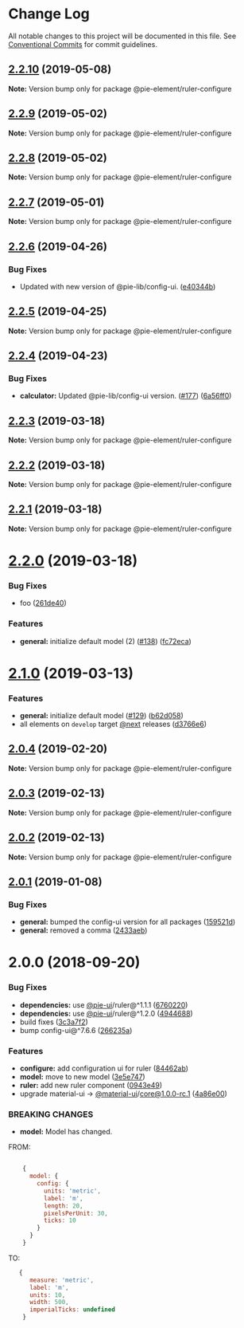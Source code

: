 # Change Log

All notable changes to this project will be documented in this file.
See [Conventional Commits](https://conventionalcommits.org) for commit guidelines.

## [2.2.10](https://github.com/pie-framework/pie-elements/compare/@pie-element/ruler-configure@2.2.9...@pie-element/ruler-configure@2.2.10) (2019-05-08)

**Note:** Version bump only for package @pie-element/ruler-configure





## [2.2.9](https://github.com/pie-framework/pie-elements/compare/@pie-element/ruler-configure@2.2.8...@pie-element/ruler-configure@2.2.9) (2019-05-02)

**Note:** Version bump only for package @pie-element/ruler-configure





## [2.2.8](https://github.com/pie-framework/pie-elements/compare/@pie-element/ruler-configure@2.2.7...@pie-element/ruler-configure@2.2.8) (2019-05-02)

**Note:** Version bump only for package @pie-element/ruler-configure





## [2.2.7](https://github.com/pie-framework/pie-elements/compare/@pie-element/ruler-configure@2.2.6...@pie-element/ruler-configure@2.2.7) (2019-05-01)

**Note:** Version bump only for package @pie-element/ruler-configure





## [2.2.6](https://github.com/pie-framework/pie-elements/compare/@pie-element/ruler-configure@2.2.5...@pie-element/ruler-configure@2.2.6) (2019-04-26)


### Bug Fixes

* Updated with new version of @pie-lib/config-ui. ([e40344b](https://github.com/pie-framework/pie-elements/commit/e40344b))





## [2.2.5](https://github.com/pie-framework/pie-elements/compare/@pie-element/ruler-configure@2.2.4...@pie-element/ruler-configure@2.2.5) (2019-04-25)

**Note:** Version bump only for package @pie-element/ruler-configure





## [2.2.4](https://github.com/pie-framework/pie-elements/compare/@pie-element/ruler-configure@2.2.3...@pie-element/ruler-configure@2.2.4) (2019-04-23)


### Bug Fixes

* **calculator:** Updated @pie-lib/config-ui version. ([#177](https://github.com/pie-framework/pie-elements/issues/177)) ([6a56ff0](https://github.com/pie-framework/pie-elements/commit/6a56ff0))





## [2.2.3](https://github.com/pie-framework/pie-elements/compare/@pie-element/ruler-configure@2.2.2...@pie-element/ruler-configure@2.2.3) (2019-03-18)

**Note:** Version bump only for package @pie-element/ruler-configure





## [2.2.2](https://github.com/pie-framework/pie-elements/compare/@pie-element/ruler-configure@2.2.1...@pie-element/ruler-configure@2.2.2) (2019-03-18)

**Note:** Version bump only for package @pie-element/ruler-configure





## [2.2.1](https://github.com/pie-framework/pie-elements/compare/@pie-element/ruler-configure@2.2.0...@pie-element/ruler-configure@2.2.1) (2019-03-18)

**Note:** Version bump only for package @pie-element/ruler-configure





# [2.2.0](https://github.com/pie-framework/pie-elements/compare/@pie-element/ruler-configure@2.1.0...@pie-element/ruler-configure@2.2.0) (2019-03-18)


### Bug Fixes

* foo ([261de40](https://github.com/pie-framework/pie-elements/commit/261de40))


### Features

* **general:** initialize default model (2) ([#138](https://github.com/pie-framework/pie-elements/issues/138)) ([fc72eca](https://github.com/pie-framework/pie-elements/commit/fc72eca))





# [2.1.0](https://github.com/pie-framework/pie-elements/compare/@pie-element/ruler-configure@2.0.4...@pie-element/ruler-configure@2.1.0) (2019-03-13)


### Features

* **general:** initialize default model ([#129](https://github.com/pie-framework/pie-elements/issues/129)) ([b62d058](https://github.com/pie-framework/pie-elements/commit/b62d058))
* all elements on `develop` target [@next](https://github.com/next) releases ([d3766e6](https://github.com/pie-framework/pie-elements/commit/d3766e6))





## [2.0.4](https://github.com/pie-framework/pie-elements/compare/@pie-element/ruler-configure@2.0.3...@pie-element/ruler-configure@2.0.4) (2019-02-20)

**Note:** Version bump only for package @pie-element/ruler-configure





## [2.0.3](https://github.com/pie-framework/pie-elements/compare/@pie-element/ruler-configure@2.0.2...@pie-element/ruler-configure@2.0.3) (2019-02-13)

**Note:** Version bump only for package @pie-element/ruler-configure





## [2.0.2](https://github.com/pie-framework/pie-elements/compare/@pie-element/ruler-configure@2.0.1...@pie-element/ruler-configure@2.0.2) (2019-02-13)

**Note:** Version bump only for package @pie-element/ruler-configure





## [2.0.1](https://github.com/pie-framework/pie-elements/compare/@pie-element/ruler-configure@2.0.0...@pie-element/ruler-configure@2.0.1) (2019-01-08)


### Bug Fixes

* **general:** bumped the config-ui version for all packages ([159521d](https://github.com/pie-framework/pie-elements/commit/159521d))
* **general:** removed a comma ([2433aeb](https://github.com/pie-framework/pie-elements/commit/2433aeb))





<a name="2.0.0"></a>
# 2.0.0 (2018-09-20)


### Bug Fixes

* **dependencies:** use [@pie-ui](https://github.com/pie-ui)/ruler@^1.1.1 ([6760220](https://github.com/pie-framework/pie-elements/commit/6760220))
* **dependencies:** use [@pie-ui](https://github.com/pie-ui)/ruler@^1.2.0 ([4944688](https://github.com/pie-framework/pie-elements/commit/4944688))
* build fixes ([3c3a7f2](https://github.com/pie-framework/pie-elements/commit/3c3a7f2))
* bump config-ui@^7.6.6 ([266235a](https://github.com/pie-framework/pie-elements/commit/266235a))


### Features

* **configure:** add configuration ui for ruler ([84462ab](https://github.com/pie-framework/pie-elements/commit/84462ab))
* **model:** move to new model ([3e5e747](https://github.com/pie-framework/pie-elements/commit/3e5e747))
* **ruler:** add new ruler component ([0943e49](https://github.com/pie-framework/pie-elements/commit/0943e49))
* upgrade material-ui -> [@material-ui](https://github.com/material-ui)/core@1.0.0-rc.1 ([4a86e00](https://github.com/pie-framework/pie-elements/commit/4a86e00))


### BREAKING CHANGES

* **model:** Model has changed.

FROM:

```javascript

    {
      model: {
        config: {
          units: 'metric',
          label: 'm',
          length: 20,
          pixelsPerUnit: 30,
          ticks: 10
        }
      }
    }

```

TO:

```javascript
   {
      measure: 'metric',
      label: 'm',
      units: 10,
      width: 500,
      imperialTicks: undefined
    }
```
